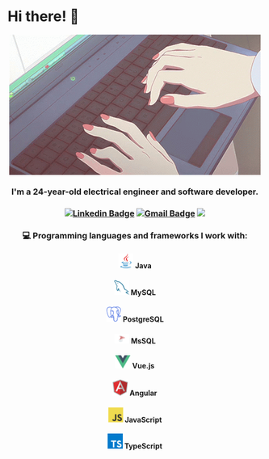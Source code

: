 # Hi there! 👋

<div align='center'>
  <img src = 'https://github.com/amina-alibasic/amina-alibasic/blob/8bbcfa833bf30ef8f52f1903684ae17208d46e0d/images/computer-typing.gif' alt = 'Computer Typing' align='center'/>
</div>

<h3 align="center"> I'm a 24-year-old electrical engineer and software developer. </h3>

<h3 align='center'>

[![Linkedin Badge](https://img.shields.io/badge/-AminaAlibasic-blue?style=flat&logo=Linkedin&logoColor=white&link=https://www.linkedin.com/in/amina-alibasic)](https://www.linkedin.com/in/amina-alibasic) [![Gmail Badge](https://img.shields.io/badge/-alibasicamina@outlook.com-c14438?style=flat&logo=Gmail&logoColor=white&link=mailto:alibasicamina@outlook.com)](mailto:alibasicamina@outlook.com) ![](https://dcbadge.vercel.app/api/shield/821337465222332447?style=flat)

</h3>

 <h3 align="center"> 💻 Programming languages and frameworks I work with:</h3>
    <h4 align="center"> <img src = 'https://raw.githubusercontent.com/amina-alibasic/amina-alibasic/main/images/java.svg' width='30'/> Java </h4>
    <h4 align="center"> <img src = 'https://raw.githubusercontent.com/amina-alibasic/amina-alibasic/main/images/sql.svg' width='30'/> MySQL </h4>
     <h4 align="center"> <img src = 'https://raw.githubusercontent.com/amina-alibasic/amina-alibasic/main/images/PostgreSQL.svg' width='30'/> PostgreSQL </h4>
    <h4 align="center"> <img src = 'https://raw.githubusercontent.com/amina-alibasic/amina-alibasic/main/images/MS_SQL.svg' width='30'/> MsSQL </h4>
    <h4 align="center"> <img src = 'https://raw.githubusercontent.com/amina-alibasic/amina-alibasic/main/images/vue.svg' width='30'/> Vue.js </h4>
    <h4 align="center"> <img src = 'https://raw.githubusercontent.com/amina-alibasic/amina-alibasic/main/images/angular.svg' width='30'/> Angular </h4>
    <h4 align="center"> <img src = 'https://raw.githubusercontent.com/amina-alibasic/amina-alibasic/main/images/js.svg' width='30'/> JavaScript </h4>
    <h4 align="center"> <img src = 'https://raw.githubusercontent.com/amina-alibasic/amina-alibasic/main/images/typescript.svg' width='30'/> TypeScript </h4>

